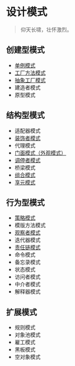 # 设计模式

> 仰天长啸，壮怀激烈。

## 创建型模式
- [单例模式](/design-patterns/build/singleton.md)
- [工厂方法模式](/design-patterns/build/factory.md)
- [抽象工厂模式](/design-patterns/build/abstract-factory.md)
- 建造者模式
- 原型模式

## 结构型模式
- 适配器模式
- [装饰者模式](/design-patterns/structure/Decorator.md)
- 代理模式
- [门面模式（外观模式）](/design-patterns/structure/Facade.md)
- [调停者模式](/design-patterns/structure/Mediator.md)
- 桥梁模式
- [组合模式](/design-patterns/structure/Composite.md)
- [享元模式](/design-patterns/structure/Flyweight.md)

## 行为型模式

- [策略模式](/design-patterns/behavioral/strategy.md)
- 模版方法模式
- [观察者模式](/design-patterns/behavioral/Observer.md)
- 迭代器模式
- [责任链模式](/design-patterns/behavioral/ChainOfResponsibility.md)
- 命令模式
- 备忘录模式
- 状态模式
- 访问者模式
- 中介者模式
- 解释器模式

## 扩展模式

- 规则模式
- 对象池模式
- 雇工模式
- 黑板模式
- 空对象模式
